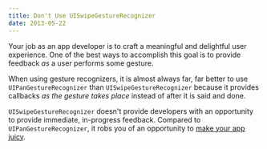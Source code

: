 ```yaml
---
title: Don't Use UISwipeGestureRecognizer
date: 2013-05-22
---
```


Your job as an app developer is to craft a meaningful and delightful user experience. One of the best ways to accomplish this goal is to provide feedback _as_ a user performs some gesture.

When using gesture recognizers, it is almost always far, far better to use `UIPanGestureRecognizer` than `UISwipeGestureRecognizer` because it provides callbacks _as the gesture takes place_ instead of after it is said and done.

`UISwipeGestureRecognizer` doesn't provide developers with an opportunity to provide immediate, in-progress feedback. Compared to `UIPanGestureRecognizer`, it robs you of an opportunity to [make your app juicy](http://www.youtube.com/watch?v=Fy0aCDmgnxg).
